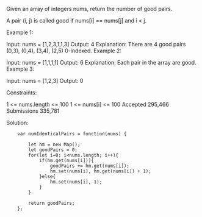 Given an array of integers nums, return the number of good pairs.

A pair (i, j) is called good if nums[i] == nums[j] and i < j.

 

Example 1:

Input: nums = [1,2,3,1,1,3]
Output: 4
Explanation: There are 4 good pairs (0,3), (0,4), (3,4), (2,5) 0-indexed.
Example 2:

Input: nums = [1,1,1,1]
Output: 6
Explanation: Each pair in the array are good.
Example 3:

Input: nums = [1,2,3]
Output: 0
 

Constraints:

1 <= nums.length <= 100
1 <= nums[i] <= 100
Accepted
295,466
Submissions
335,781


Solution: 


        var numIdenticalPairs = function(nums) {
            
            let hm = new Map();
            let goodPairs = 0;
            for(let i=0; i<nums.length; i++){
                if(hm.get(nums[i])){
                    goodPairs += hm.get(nums[i]);
                    hm.set(nums[i], hm.get(nums[i]) + 1);
                }else{
                    hm.set(nums[i], 1);
                }
            }
            
            return goodPairs;
        };